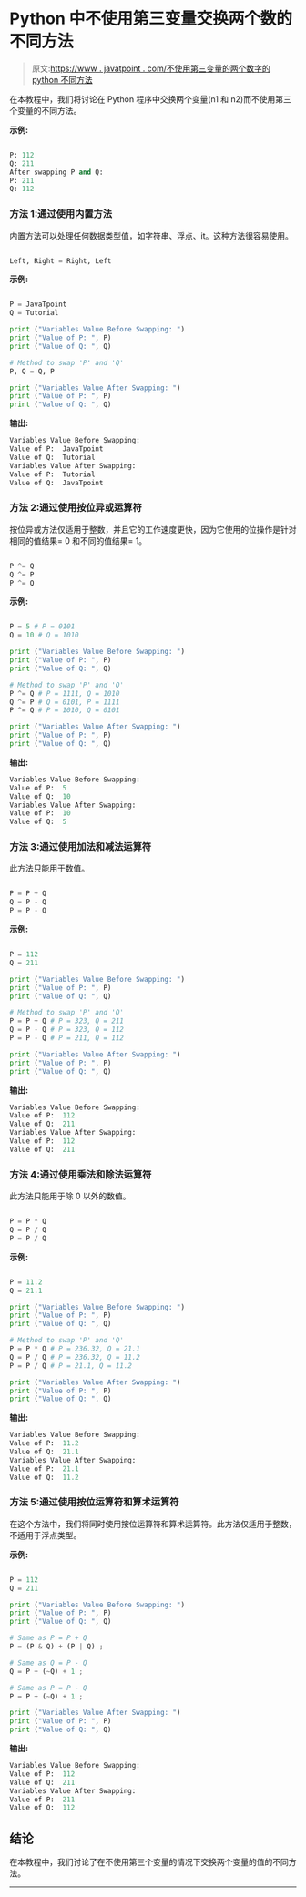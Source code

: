 # Python 中不使用第三变量交换两个数的不同方法

> 原文:[https://www . javatpoint . com/不使用第三变量的两个数字的 python 不同方法](https://www.javatpoint.com/different-methods-in-python-for-swapping-two-numbers-without-using-third-variable)

在本教程中，我们将讨论在 Python 程序中交换两个变量(n1 和 n2)而不使用第三个变量的不同方法。

**示例:**

```py

P: 112
Q: 211
After swapping P and Q:
P: 211
Q: 112

```

### 方法 1:通过使用内置方法

内置方法可以处理任何数据类型值，如字符串、浮点、it。这种方法很容易使用。

```py

Left, Right = Right, Left

```

**示例:**

```py

P = JavaTpoint
Q = Tutorial

print ("Variables Value Before Swapping: ")
print ("Value of P: ", P) 
print ("Value of Q: ", Q)

# Method to swap 'P' and 'Q'
P, Q = Q, P

print ("Variables Value After Swapping: ")
print ("Value of P: ", P) 
print ("Value of Q: ", Q)

```

**输出:**

```py
Variables Value Before Swapping: 
Value of P:  JavaTpoint
Value of Q:  Tutorial
Variables Value After Swapping: 
Value of P:  Tutorial
Value of Q:  JavaTpoint

```

### 方法 2:通过使用按位异或运算符

按位异或方法仅适用于整数，并且它的工作速度更快，因为它使用的位操作是针对相同的值结果= 0 和不同的值结果= 1。

```py

P ^= Q
Q ^= P
P ^= Q

```

**示例:**

```py

P = 5 # P = 0101
Q = 10 # Q = 1010

print ("Variables Value Before Swapping: ")
print ("Value of P: ", P) 
print ("Value of Q: ", Q)

# Method to swap 'P' and 'Q'
P ^= Q # P = 1111, Q = 1010
Q ^= P # Q = 0101, P = 1111
P ^= Q # P = 1010, Q = 0101

print ("Variables Value After Swapping: ")
print ("Value of P: ", P) 
print ("Value of Q: ", Q)

```

**输出:**

```py
Variables Value Before Swapping: 
Value of P:  5
Value of Q:  10
Variables Value After Swapping: 
Value of P:  10
Value of Q:  5

```

### 方法 3:通过使用加法和减法运算符

此方法只能用于数值。

```py

P = P + Q
Q = P - Q
P = P - Q

```

**示例:**

```py

P = 112
Q = 211

print ("Variables Value Before Swapping: ")
print ("Value of P: ", P) 
print ("Value of Q: ", Q)

# Method to swap 'P' and 'Q'
P = P + Q # P = 323, Q = 211
Q = P - Q # P = 323, Q = 112
P = P - Q # P = 211, Q = 112

print ("Variables Value After Swapping: ")
print ("Value of P: ", P) 
print ("Value of Q: ", Q)

```

**输出:**

```py
Variables Value Before Swapping: 
Value of P:  112
Value of Q:  211
Variables Value After Swapping: 
Value of P:  112
Value of Q:  211

```

### 方法 4:通过使用乘法和除法运算符

此方法只能用于除 0 以外的数值。

```py

P = P * Q
Q = P / Q
P = P / Q

```

**示例:**

```py

P = 11.2
Q = 21.1

print ("Variables Value Before Swapping: ")
print ("Value of P: ", P) 
print ("Value of Q: ", Q)

# Method to swap 'P' and 'Q'
P = P * Q # P = 236.32, Q = 21.1
Q = P / Q # P = 236.32, Q = 11.2 
P = P / Q # P = 21.1, Q = 11.2

print ("Variables Value After Swapping: ")
print ("Value of P: ", P) 
print ("Value of Q: ", Q)

```

**输出:**

```py
Variables Value Before Swapping: 
Value of P:  11.2
Value of Q:  21.1
Variables Value After Swapping: 
Value of P:  21.1
Value of Q:  11.2

```

### 方法 5:通过使用按位运算符和算术运算符

在这个方法中，我们将同时使用按位运算符和算术运算符。此方法仅适用于整数，不适用于浮点类型。

**示例:**

```py

P = 112
Q = 211

print ("Variables Value Before Swapping: ")
print ("Value of P: ", P) 
print ("Value of Q: ", Q)

# Same as P = P + Q
P = (P & Q) + (P | Q) ;

# Same as Q = P - Q
Q = P + (~Q) + 1 ;

# Same as P = P - Q
P = P + (~Q) + 1 ;

print ("Variables Value After Swapping: ")
print ("Value of P: ", P) 
print ("Value of Q: ", Q)

```

**输出:**

```py
Variables Value Before Swapping: 
Value of P:  112
Value of Q:  211
Variables Value After Swapping: 
Value of P:  211
Value of Q:  112

```

## 结论

在本教程中，我们讨论了在不使用第三个变量的情况下交换两个变量的值的不同方法。

* * *